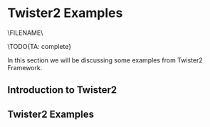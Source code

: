 # Twister2 Examples

\FILENAME\

\TODO{TA: complete}

In this section we will be discussing some examples from Twister2
Framework.

## Introduction to Twister2

## Twister2 Examples
